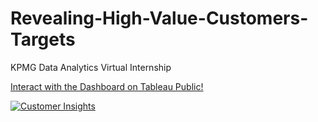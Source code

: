 # Revealing-High-Value-Customers-Targets
KPMG Data Analytics Virtual Internship

<a href="https://public.tableau.com/views/CustomerInsightsDashboard_KPMGVirtualInternship/CustomerInsights?:language=en-US&publish=yes&:display_count=n&:origin=viz_share_link" target="_blank" rel="noopener noreferrer">Interact with the Dashboard on Tableau Public!</a> 

<div class='tableauPlaceholder' id='viz1704302668237' style='position: relative'><noscript><a href='#'><img alt='Customer Insights ' src='https:&#47;&#47;public.tableau.com&#47;static&#47;images&#47;Cu&#47;CustomerInsightsDashboard_KPMGVirtualInternship&#47;CustomerInsights&#47;1_rss.png' style='border: none' /></a></noscript><object class='tableauViz'  style='display:none;'><param name='host_url' value='https%3A%2F%2Fpublic.tableau.com%2F' /> <param name='embed_code_version' value='3' /> <param name='site_root' value='' /><param name='name' value='CustomerInsightsDashboard_KPMGVirtualInternship&#47;CustomerInsights' /><param name='tabs' value='no' /><param name='toolbar' value='yes' /><param name='static_image' value='https:&#47;&#47;public.tableau.com&#47;static&#47;images&#47;Cu&#47;CustomerInsightsDashboard_KPMGVirtualInternship&#47;CustomerInsights&#47;1.png' /> <param name='animate_transition' value='yes' /><param name='display_static_image' value='yes' /><param name='display_spinner' value='yes' /><param name='display_overlay' value='yes' /><param name='display_count' value='yes' /><param name='language' value='en-US' /><param name='filter' value='publish=yes' /></object></div>                
